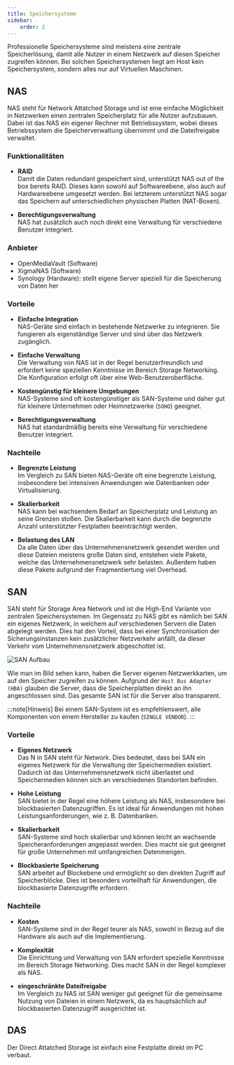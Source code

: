 ```yaml
---
title: Speichersysteme
sidebar:
    order: 2
---
```


Professionelle Speichersysteme sind meistens eine zentrale Speicherlösung, damit alle Nutzer in einem Netzwerk auf diesen Speicher zugreifen können. Bei solchen Speichersystemen liegt am Host kein Speichersystem, sondern alles nur auf Virtuellen Maschinen.

## NAS

NAS steht für Network Attatched Storage und ist eine einfache Möglichkeit in Netzwerken einen zentralen Speicherplatz für alle Nutzer aufzubauen. Dabei ist das NAS ein eigener Rechner mit Betriebssystem, wobei dieses Betriebssystem die Speicherverwaltung übernimmt und die Dateifreigabe verwaltet.

### Funktionalitäten

-   **RAID**  
    Damit die Daten redundant gespeichert sind, unterstützt NAS out of the box bereits RAID. Dieses kann sowohl auf Softwareebene, also auch auf Hardwareebene umgesetzt werden. Bei letzterem unterstützt NAS sogar das Speichern auf unterschiedlichen physischen Platten (NAT-Boxen).

-   **Berechtigungsverwaltung**  
    NAS hat zusätzlich auch noch direkt eine Verwaltung für verschiedene Benutzer integriert.

### Anbieter

-   OpenMediaVault (Software)
-   XigmaNAS (Software)
-   Synology (Hardware): stellt eigene Server speziell für die Speicherung von Daten her

### Vorteile

-   **Einfache Integration**  
    NAS-Geräte sind einfach in bestehende Netzwerke zu integrieren. Sie fungieren als eigenständige Server und sind über das Netzwerk zugänglich.

-   **Einfache Verwaltung**  
    Die Verwaltung von NAS ist in der Regel benutzerfreundlich und erfordert keine speziellen Kenntnisse im Bereich Storage Networking. Die Konfiguration erfolgt oft über eine Web-Benutzeroberfläche.

-   **Kostengünstig für kleinere Umgebungen**  
    NAS-Systeme sind oft kostengünstiger als SAN-Systeme und daher gut für kleinere Unternehmen oder Heimnetzwerke (`SOHO`) geeignet.

-   **Berechtigungsverwaltung**  
    NAS hat standardmäßig bereits eine Verwaltung für verschiedene Benutzer integriert.

### Nachteile

-   **Begrenzte Leistung**  
    Im Vergleich zu SAN bieten NAS-Geräte oft eine begrenzte Leistung, insbesondere bei intensiven Anwendungen wie Datenbanken oder Virtualisierung.

-   **Skalierbarkeit**  
    NAS kann bei wachsendem Bedarf an Speicherplatz und Leistung an seine Grenzen stoßen. Die Skalierbarkeit kann durch die begrenzte Anzahl unterstützter Festplatten beeinträchtigt werden.

-   **Belastung des LAN**  
    Da alle Daten über das Unternehmensnetzwerk gesendet werden und diese Dateien meistens große Daten sind, entstehen viele Pakete, welche das Unternehmensnetzwerk sehr belasten. Außerdem haben diese Pakete aufgrund der Fragmentiertung viel Overhead.

## SAN

SAN steht für Storage Area Network und ist die High-End Variante von zentralen Speichersystemen. Im Gegensatz zu NAS gibt es nämlich bei SAN ein eigenes Netzwerk, in welchem auf verschiedenen Servern die Daten abgelegt werden. Dies hat den Vorteil, dass bei einer Synchronisation der Sicherungsinstanzen kein zusätzlicher Netzverkehr anfällt, da dieser Verkehr vom Unternehmensnetzwerk abgeschottet ist.

![SAN Aufbau](/src/assets/system_integration_and_infrastructure/SAN-Aufbau.png)

Wie man im Bild sehen kann, haben die Server eigenen Netzwerkkarten, um auf den Speicher zugreifen zu können. Aufgrund der `Host Bus Adapter (HBA)` glauben die Server, dass die Speicherplatten direkt an ihn angeschlossen sind. Das gesamte SAN ist für die Server also transparent.

:::note[Hinweis]
Bei einem SAN-System ist es empfehlenswert, alle Komponenten von einem Hersteller zu kaufen (`SINGLE VENDOR`).
:::

### Vorteile

-   **Eigenes Netzwerk**  
    Das N in SAN steht für Network. Dies bedeutet, dass bei SAN ein eigenes Netzwerk für die Verwaltung der Speichermedien existiert. Dadurch ist das Unternehmensnetzwerk nicht überlastet und Speichermedien können sich an verschiedenen Standorten befinden.

-   **Hohe Leistung**  
    SAN bietet in der Regel eine höhere Leistung als NAS, insbesondere bei blockbasierten Datenzugriffen. Es ist ideal für Anwendungen mit hohen Leistungsanforderungen, wie z. B. Datenbanken.

-   **Skalierbarkeit**  
    SAN-Systeme sind hoch skalierbar und können leicht an wachsende Speicheranforderungen angepasst werden. Dies macht sie gut geeignet für große Unternehmen mit umfangreichen Datenmengen.

-   **Blockbasierte Speicherung**  
    SAN arbeitet auf Blockebene und ermöglicht so den direkten Zugriff auf Speicherblöcke. Dies ist besonders vorteilhaft für Anwendungen, die blockbasierte Datenzugriffe erfordern.

### Nachteile

-   **Kosten**  
    SAN-Systeme sind in der Regel teurer als NAS, sowohl in Bezug auf die Hardware als auch auf die Implementierung.

-   **Komplexität**  
    Die Einrichtung und Verwaltung von SAN erfordert spezielle Kenntnisse im Bereich Storage Networking. Dies macht SAN in der Regel komplexer als NAS.

-   **eingeschränkte Dateifreigabe**  
    Im Vergleich zu NAS ist SAN weniger gut geeignet für die gemeinsame Nutzung von Dateien in einem Netzwerk, da es hauptsächlich auf blockbasierten Datenzugriff ausgerichtet ist.

## DAS

Der Direct Attatched Storage ist einfach eine Festplatte direkt im PC verbaut.
